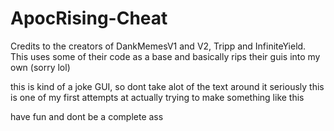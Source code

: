 # ApocRising-Cheat
Credits to the creators of DankMemesV1 and V2, Tripp and InfiniteYield. 
This uses some of their code as a base and basically rips their guis into my own (sorry lol)

this is kind of a joke GUI, so dont take alot of the text around it seriously
this is one of my first attempts at actually trying to make something like this

have fun and dont be a complete ass
